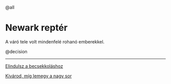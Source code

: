 @all

# Newark reptér

A váró tele volt mindenfelé rohanó emberekkel.

@decision

---

[Elindulsz a becsekkoláshoz](/madrapur/1.2)

[Kivárod, míg lemegy a nagy sor](/madrapur/1.3)
